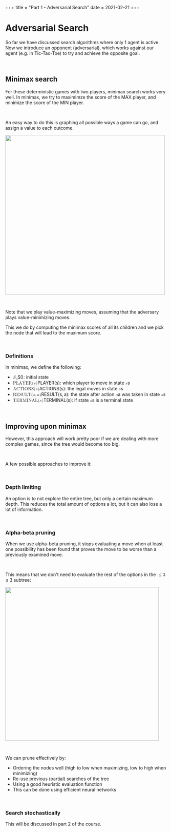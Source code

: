 +++
title = "Part 1 - Adversarial Search"
date = 2021-02-21
+++
<h1 id="adversarial-search">Adversarial Search</h1><p>So far we have discussed search algorithms where only 1 agent is  active. Now we introduce an opponent (adversarial), which works against our agent (e.g. in Tic-Tac-Toe) to try and achieve the opposite goal.</p><p><br></p><h2 id="minimax-search">Minimax search</h2><p>For these deterministic games with two players, minimax search works very well. In minimax, we try to maximimze the score of the MAX player, and minimize the score of the MIN player.</p><p><br></p><p>An easy way to do this is graphing all possible ways a game can go, and assign a value to each outcome.</p><p><img src="https://i.imgur.com/a9V5v0N.png" width="498"></p><p><br></p><p>Note that we play value-maximizing moves, assuming that the adversary plays value-minimizing moves. </p><p>This we do by computing the minimax scores of all its children and we pick the node that will lead to the maximum score.</p><p><br></p><h3 id="definitions">Definitions</h3><p>In minimax, we define the following:</p><div style="white-space: normal;" class="markdown-body"><ul>
<li><span class="katex"><span class="katex-mathml"><math xmlns="http://www.w3.org/1998/Math/MathML"><semantics><mrow><msub><mi>S</mi><mn>0</mn></msub></mrow><annotation encoding="application/x-tex">S_0</annotation></semantics></math></span><span class="katex-html" aria-hidden="true"><span class="base"><span class="strut" style="height:0.83333em;vertical-align:-0.15em;"></span><span class="mord"><span class="mord mathdefault" style="margin-right:0.05764em;">S</span><span class="msupsub"><span class="vlist-t vlist-t2"><span class="vlist-r"><span class="vlist" style="height:0.30110799999999993em;"><span style="top:-2.5500000000000003em;margin-left:-0.05764em;margin-right:0.05em;"><span class="pstrut" style="height:2.7em;"></span><span class="sizing reset-size6 size3 mtight"><span class="mord mtight">0</span></span></span></span><span class="vlist-s">​</span></span><span class="vlist-r"><span class="vlist" style="height:0.15em;"><span></span></span></span></span></span></span></span></span></span>: initial state</li>
<li><span class="katex"><span class="katex-mathml"><math xmlns="http://www.w3.org/1998/Math/MathML"><semantics><mrow><mtext>PLAYER</mtext><mo stretchy="false">(</mo><mi>s</mi><mo stretchy="false">)</mo></mrow><annotation encoding="application/x-tex">\text{PLAYER}(s)</annotation></semantics></math></span><span class="katex-html" aria-hidden="true"><span class="base"><span class="strut" style="height:1em;vertical-align:-0.25em;"></span><span class="mord text"><span class="mord">PLAYER</span></span><span class="mopen">(</span><span class="mord mathdefault">s</span><span class="mclose">)</span></span></span></span>: which player to move in state <span class="katex"><span class="katex-mathml"><math xmlns="http://www.w3.org/1998/Math/MathML"><semantics><mrow><mi>s</mi></mrow><annotation encoding="application/x-tex">s</annotation></semantics></math></span><span class="katex-html" aria-hidden="true"><span class="base"><span class="strut" style="height:0.43056em;vertical-align:0em;"></span><span class="mord mathdefault">s</span></span></span></span></li>
<li><span class="katex"><span class="katex-mathml"><math xmlns="http://www.w3.org/1998/Math/MathML"><semantics><mrow><mtext>ACTIONS</mtext><mo stretchy="false">(</mo><mi>s</mi><mo stretchy="false">)</mo></mrow><annotation encoding="application/x-tex">\text{ACTIONS}(s)</annotation></semantics></math></span><span class="katex-html" aria-hidden="true"><span class="base"><span class="strut" style="height:1em;vertical-align:-0.25em;"></span><span class="mord text"><span class="mord">ACTIONS</span></span><span class="mopen">(</span><span class="mord mathdefault">s</span><span class="mclose">)</span></span></span></span>: the legal moves in state <span class="katex"><span class="katex-mathml"><math xmlns="http://www.w3.org/1998/Math/MathML"><semantics><mrow><mi>s</mi></mrow><annotation encoding="application/x-tex">s</annotation></semantics></math></span><span class="katex-html" aria-hidden="true"><span class="base"><span class="strut" style="height:0.43056em;vertical-align:0em;"></span><span class="mord mathdefault">s</span></span></span></span></li>
<li><span class="katex"><span class="katex-mathml"><math xmlns="http://www.w3.org/1998/Math/MathML"><semantics><mrow><mtext>RESULT</mtext><mo stretchy="false">(</mo><mi>s</mi><mo separator="true">,</mo><mi>a</mi><mo stretchy="false">)</mo></mrow><annotation encoding="application/x-tex">\text{RESULT}(s,a)</annotation></semantics></math></span><span class="katex-html" aria-hidden="true"><span class="base"><span class="strut" style="height:1em;vertical-align:-0.25em;"></span><span class="mord text"><span class="mord">RESULT</span></span><span class="mopen">(</span><span class="mord mathdefault">s</span><span class="mpunct">,</span><span class="mspace" style="margin-right:0.16666666666666666em;"></span><span class="mord mathdefault">a</span><span class="mclose">)</span></span></span></span>: the state after action <span class="katex"><span class="katex-mathml"><math xmlns="http://www.w3.org/1998/Math/MathML"><semantics><mrow><mi>a</mi></mrow><annotation encoding="application/x-tex">a</annotation></semantics></math></span><span class="katex-html" aria-hidden="true"><span class="base"><span class="strut" style="height:0.43056em;vertical-align:0em;"></span><span class="mord mathdefault">a</span></span></span></span> was taken in state <span class="katex"><span class="katex-mathml"><math xmlns="http://www.w3.org/1998/Math/MathML"><semantics><mrow><mi>s</mi></mrow><annotation encoding="application/x-tex">s</annotation></semantics></math></span><span class="katex-html" aria-hidden="true"><span class="base"><span class="strut" style="height:0.43056em;vertical-align:0em;"></span><span class="mord mathdefault">s</span></span></span></span></li>
<li><span class="katex"><span class="katex-mathml"><math xmlns="http://www.w3.org/1998/Math/MathML"><semantics><mrow><mtext>TERMINAL</mtext><mo stretchy="false">(</mo><mi>s</mi><mo stretchy="false">)</mo></mrow><annotation encoding="application/x-tex">\text{TERMINAL}(s)</annotation></semantics></math></span><span class="katex-html" aria-hidden="true"><span class="base"><span class="strut" style="height:1em;vertical-align:-0.25em;"></span><span class="mord text"><span class="mord">TERMINAL</span></span><span class="mopen">(</span><span class="mord mathdefault">s</span><span class="mclose">)</span></span></span></span>: if state <span class="katex"><span class="katex-mathml"><math xmlns="http://www.w3.org/1998/Math/MathML"><semantics><mrow><mi>s</mi></mrow><annotation encoding="application/x-tex">s</annotation></semantics></math></span><span class="katex-html" aria-hidden="true"><span class="base"><span class="strut" style="height:0.43056em;vertical-align:0em;"></span><span class="mord mathdefault">s</span></span></span></span> is a terminal state</li>
</ul>
</div><p><br></p><h2 id="improving-upon-minimax">Improving upon minimax</h2><p>However, this approach will work pretty poor if we are dealing with more complex games, since the tree would become too big.</p><p><br></p><p>A few possible approaches to improve it:</p><p><br></p><h3 id="depth-limiting">Depth limiting</h3><p>An option is to not explore the entire tree, but only a certain maximum depth. This reduces the total amount of options a lot, but it can also lose a lot of information.</p><p><br></p><h3 id="alpha-beta-pruning">Alpha-beta pruning</h3><p>When we use alpha-beta pruning, it stops evaluating a move when at least one possibility has been found that proves the move to be worse than a previously examined move.</p><p><br></p><p>This means that we don't need to evaluate the rest of the options in the <span class="ql-formula" data-value="\le3">﻿<span contenteditable="false"><span class="katex"><span class="katex-mathml"><math><semantics><mrow><mo>≤</mo><mn>3</mn></mrow><annotation encoding="application/x-tex">\le3</annotation></semantics></math></span><span class="katex-html" aria-hidden="true"><span class="base"><span class="strut" style="height: 0.7719400000000001em; vertical-align: -0.13597em;"></span><span class="mrel">≤</span><span class="mspace" style="margin-right: 0.2777777777777778em;"></span></span><span class="base"><span class="strut" style="height: 0.64444em; vertical-align: 0em;"></span><span class="mord">3</span></span></span></span></span>﻿</span> subtree:</p><p><img src="https://i.imgur.com/4bnaHly.png" width="479"></p><p><br></p><p>We can prune effectively by:</p><ul><li>Ordering the nodes well (high to low when maximizing, low to high when minimizing)</li><li>Re-use previous (partial) searches of the tree</li><li>Using a good heuristic evaluation function</li><li class="ql-indent-1">This can be done using efficient neural networks</li></ul><p><br></p><h3 id="search-stochastically">Search stochastically</h3><p>This will be discussed in part 2 of the course.</p><p><br></p><p><br></p>